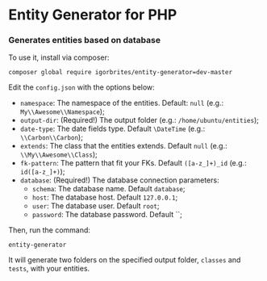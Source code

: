 # Entity Generator for PHP

### Generates entities based on database

To use it, install via composer:

```
composer global require igorbrites/entity-generator=dev-master
```

Edit the `config.json` with the options below:
- `namespace`: The namespace of the entities. Default: `null` (e.g.: `My\\Awesome\\Namespace`);
- `output-dir`: (Required!) The output folder (e.g.: `/home/ubuntu/entities`);
- `date-type`: The date fields type. Default `\DateTime` (e.g.: `\\Carbon\\Carbon`);
- `extends`: The class that the entities extends. Default `null` (e.g.: `\\My\\Awesome\\Class`);
- `fk-pattern`: The pattern that fit your FKs. Default `([a-z_]+)_id` (e.g.: `id([a-z_]+)`);
- `database`: (Required!) The database connection parameters:
    - `schema`: The database name. Default `database`;
    - `host`: The database host. Default `127.0.0.1`;
    - `user`: The database user. Default `root`;
    - `password`: The database password. Default ``;

Then, run the command:

```
entity-generator
```

It will generate two folders on the specified output folder, `classes` and `tests`, with your entities.
